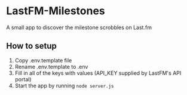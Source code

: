 # LastFM-Milestones
A small app to discover the milestone scrobbles on Last.fm

## How to setup
1. Copy .env.template file
2. Rename .env.template to .env
3. Fill in all of the keys with values (API_KEY supplied by LastFM's API portal)
4. Start the app by running `node server.js`

